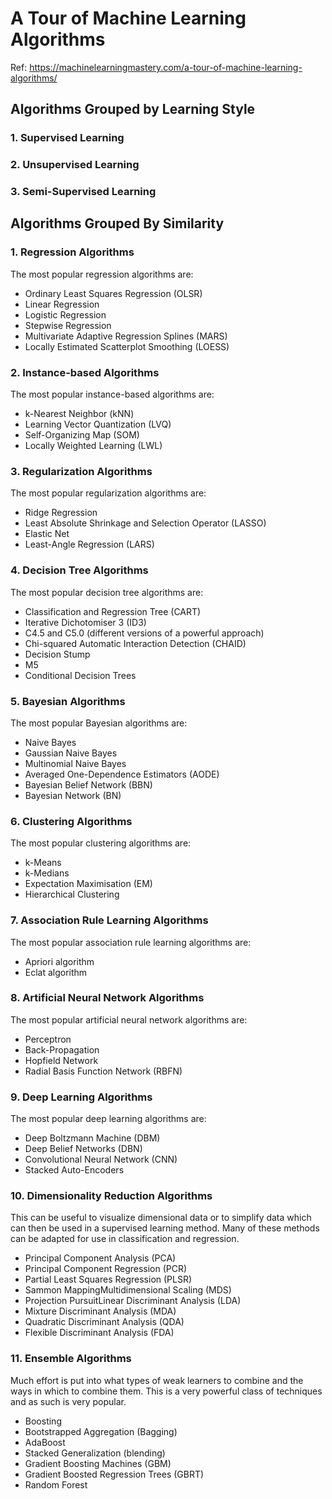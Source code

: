# A Tour of Machine Learning Algorithms
Ref: https://machinelearningmastery.com/a-tour-of-machine-learning-algorithms/

## Algorithms Grouped by Learning Style

### 1. Supervised Learning
### 2. Unsupervised Learning
### 3. Semi-Supervised Learning


## Algorithms Grouped By Similarity

### 1. Regression Algorithms

The most popular regression algorithms are:
- Ordinary Least Squares Regression (OLSR)
- Linear Regression
- Logistic Regression
- Stepwise Regression
- Multivariate Adaptive Regression Splines (MARS)
- Locally Estimated Scatterplot Smoothing (LOESS)

### 2. Instance-based Algorithms

The most popular instance-based algorithms are:
- k-Nearest Neighbor (kNN)
- Learning Vector Quantization (LVQ)
- Self-Organizing Map (SOM)
- Locally Weighted Learning (LWL)

### 3. Regularization Algorithms

The most popular regularization algorithms are:
- Ridge Regression
- Least Absolute Shrinkage and Selection Operator (LASSO)
- Elastic Net
- Least-Angle Regression (LARS)

### 4. Decision Tree Algorithms

The most popular decision tree algorithms are:
- Classification and Regression Tree (CART)
- Iterative Dichotomiser 3 (ID3)
- C4.5 and C5.0 (different versions of a powerful approach)
- Chi-squared Automatic Interaction Detection (CHAID)
- Decision Stump
- M5
- Conditional Decision Trees

### 5. Bayesian Algorithms

The most popular Bayesian algorithms are:
- Naive Bayes
- Gaussian Naive Bayes
- Multinomial Naive Bayes
- Averaged One-Dependence Estimators (AODE)
- Bayesian Belief Network (BBN)
- Bayesian Network (BN)

### 6. Clustering Algorithms

The most popular clustering algorithms are:
- k-Means
- k-Medians
- Expectation Maximisation (EM)
- Hierarchical Clustering

### 7. Association Rule Learning Algorithms

The most popular association rule learning algorithms are:
- Apriori algorithm
- Eclat algorithm

### 8. Artificial Neural Network Algorithms

The most popular artificial neural network algorithms are:
- Perceptron
- Back-Propagation
- Hopfield Network
- Radial Basis Function Network (RBFN)

### 9. Deep Learning Algorithms

The most popular deep learning algorithms are:
- Deep Boltzmann Machine (DBM)
- Deep Belief Networks (DBN)
- Convolutional Neural Network (CNN)
- Stacked Auto-Encoders

### 10. Dimensionality Reduction Algorithms

This can be useful to visualize dimensional data or to simplify data which can then be used in a supervised learning method. Many of these methods can be adapted for use in classification and regression.
- Principal Component Analysis (PCA)
- Principal Component Regression (PCR)
- Partial Least Squares Regression (PLSR)
- Sammon MappingMultidimensional Scaling (MDS)
- Projection PursuitLinear Discriminant Analysis (LDA)
- Mixture Discriminant Analysis (MDA)
- Quadratic Discriminant Analysis (QDA)
- Flexible Discriminant Analysis (FDA)

### 11. Ensemble Algorithms

Much effort is put into what types of weak learners to combine and the ways in which to combine them. This is a very powerful class of techniques and as such is very popular.
- Boosting
- Bootstrapped Aggregation (Bagging)
- AdaBoost
- Stacked Generalization (blending)
- Gradient Boosting Machines (GBM)
- Gradient Boosted Regression Trees (GBRT)
- Random Forest


